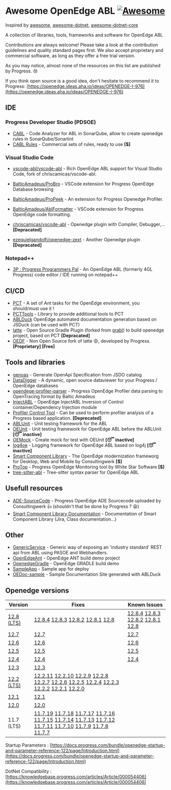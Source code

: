 # Awesome OpenEdge ABL [![Awesome](https://cdn.rawgit.com/sindresorhus/awesome/d7305f38d29fed78fa85652e3a63e154dd8e8829/media/badge.svg)](https://github.com/sindresorhus/awesome)

Inspired by [awesome](https://github.com/sindresorhus/awesome), [awesome-dotnet](https://github.com/quozd/awesome-dotnet), [awesome-dotnet-core](https://github.com/thangchung/awesome-dotnet-core)

A collection of libraries, tools, frameworks and software for OpenEdge ABL

Contributions are always welcome! Please take a look at the contribution guidelines and quality standard pages first.
We also accept proprietary and commercial software, as long as they offer a free trial version.

As you may notice, almost none of the resources on this list are published by Progress. 😢

If you think open source is a good idea, don't hesitate to recommend it to Progress: [https://openedge.ideas.aha.io/ideas/OPENEDGE-I-976](https://openedge.ideas.aha.io/ideas/OPENEDGE-I-976)

## IDE

### Progress Developer Studio (PDSOE)

- [CABL](https://github.com/Riverside-Software/sonar-openedge) - Code Analyzer for ABL in SonarQube, allow to create openedge rules in SonarQube/Sonarlint
- [CABL Rules](https://riverside-software.fr/) - Commercial sets of rules, ready to use **[$]**

### Visual Studio Code

- [vscode-abl/vscode-abl](https://github.com/vscode-abl/vscode-abl) - Rich OpenEdge ABL support for Visual Studio Code, fork of chriscamicas/vscode-abl.
- [BalticAmadeus/ProBro](https://github.com/BalticAmadeus/ProBro) - VSCode extension for Progress OpenEdge Database browsing
- [BalticAmadeus/ProPeek](https://github.com/BalticAmadeus/ProPeek) - An extension for Progress Openedge Profiler.
- [BalticAmadeus/AblFormatter](https://github.com/BalticAmadeus/AblFormatter) - VSCode extension for Progress OpenEdge code formatting.

- [chriscamicas/vscode-abl](https://github.com/chriscamicas/vscode-abl) - Openedge plugin with Compiler, Debugger,... **[Depracated]**
- [ezequielgandolfi/openedge-zext](https://github.com/ezequielgandolfi/openedge-zext) - Another Openedge plugin **[Depracated]**

### Notepad++

- [3P : Progress Programmers Pal](http://jcaillon.github.io/3P/) - An OpenEdge ABL (formerly 4GL Progress) code editor / IDE running on notepad++

## CI/CD

- [PCT](https://github.com/Riverside-Software/pct) - A set of Ant tasks for the OpenEdge environment, you should/must use it !
- [PCTTools](https://github.com/clement-brodu/PCTTools) - Library to provide additional tools to PCT 
- [ABLDuck](https://github.com/spazzymoto/ablduck) OpenEdge automated documentation generation based on JSDuck (can be used with PCT)
- [latte](https://github.com/progress/latte) - Open Source Gradle Plugin (forked from [grabl](https://gitlab.com/grabl/grabl)) to build openedge project, based on PCT **[Depracated]**
- [OEDF](https://community.progress.com/s/question/0D54Q00008JWqzR/introducing-openedge-devops-framework-10) - Non Open Source fork of latte 😡, developed by Progress. **[Proprietary] [Free]**

## Tools and libraries

- [genoas](https://community.progress.com/s/question/0D54Q00007qckt1SAA/sample-program-to-generate-an-openapi-spec-file-from-a-catalog-file) - Generate OpenApi Specification from JSDO catalog
- [DataDigger](https://github.com/patrickTingen/DataDigger) - A dynamic, open source dataviewer for your Progress / OpenEdge databases
- [opendege-profiler-parser](https://github.com/BalticAmadeus/opendege-profiler-parser) - Progress OpenEdge Profiler data parsing to OpenTracing format by Baltic Amadeus
- [InjectABL](https://github.com/PeterJudgeZA/InjectABL) - OpenEdge InjectABL Inversion of Control container/Dependency Injection module
- [Profiler Control Tool](https://community.progress.com/s/question/0D54Q00007qbvABSAY/profiler-control-tool) - Can be used to perform profiler analysis of a Progress based application. **[Deprecated]**
- [ABLUnit](https://docs.progress.com/bundle/openedge-developer-studio-olh-117/page/Overview-of-ABLUnit-testing-framework.html) - Unit testing framework for the ABL
- [OEUnit](https://github.com/CameronWills/OEUnit) - Unit testing framework for OpenEdge ABL before the ABLUnit **[😴 inactive]**
- [OEMock](https://github.com/msabbott/OEMock) - Create mock for test with OEUnit **[😴 inactive]**
- [log4oe](https://github.com/msabbott/log4oe) - Logging framework for OpenEdge ABL based on log4j **[😴 inactive]**
- [Smart Component Library](https://www.consultingwerk.com/products/smartcomponent-library) - The OpenEdge modernization frameworg for Desktop, Web and Mobile by Consultingwerk **[$]**
- [ProTop](https://wss.com/progress-openedge-monitoring-with-protop/) - Progress OpenEdge Monitoring tool by White Star Software **[$]**
- [tree-sitter-abl](https://github.com/usagi-coffee/tree-sitter-abl) - Tree-sitter syntax parser for OpenEdge ABL

## Usefull resources

- [ADE-SourceCode](https://github.com/consultingwerk/ADE-Sourcecode) - Progress OpenEdge ADE Sourcecode uploaded by Consultingwerk 👍 (shouldn't that be done by Progress ? 😩)
- [Smart Component Library Documentation](https://www.consultingwerk.com/support/documentation) - Documentation of Smart Component Library (Jira, Class documentation...)

## Other

- [GenericService](https://gitlab.com/rdroge/genericservice) - Generic way of exposing an 'industry standard' REST api from ABL using PASOE and Webhandlers.
- [OpenEdgeAnt](https://github.com/KiltedKanuck/OpenEdgeAnt) - OpenEdge ANT build demo project
- [OpenedgeGradle](https://github.com/KiltedKanuck/OpenEdgeGradle) - OpenEdge GRADLE build demo
- [SampleApp](https://github.com/KiltedKanuck/SampleApp) - Sample app for deploy
- [OEDoc-sample](https://github.com/clement-brodu/OEdoc-sample) - Sample Documentation Site generated with ABLDuck

## Openedge versions

| Version | Fixes | Known Issues |
|---------|------| ----- |
| [12.8 (LTS)](https://docs.progress.com/bundle/openedge-whats-new/page/Whats-New-in-OpenEdge-12.8.html)  | [12.8.4](https://docs.progress.com/bundle/openedge-product-notes/page/Issues-fixed-in-OpenEdge-12.8.4.html) [12.8.3](https://docs.progress.com/bundle/openedge-product-notes/page/Issues-fixed-in-OpenEdge-12.8.3.html) [12.8.2](https://docs.progress.com/bundle/openedge-product-notes/page/Issues-fixed-in-OpenEdge-12.8.2.html) [12.8.1](https://docs.progress.com/bundle/openedge-product-notes/page/Issues-fixed-in-OpenEdge-12.8.1.html) [12.8](https://docs.progress.com/bundle/openedge-product-notes/page/Issues-fixed-in-OpenEdge-12.8.html) | [12.8.4](https://docs.progress.com/en-US/bundle/openedge-product-notes/page/Known-issues-in-OpenEdge-12.8.4.html) [12.8.3](https://docs.progress.com/en-US/bundle/openedge-product-notes/page/Known-issues-in-OpenEdge-12.8.3.html) [12.8.2](https://docs.progress.com/en-US/bundle/openedge-product-notes/page/Known-issues-in-OpenEdge-12.8.2.html) [12.8.1](https://docs.progress.com/en-US/bundle/openedge-product-notes/page/Known-issues-in-OpenEdge-12.8.1.html) [12.8](https://docs.progress.com/en-US/bundle/openedge-product-notes/page/Known-issues-in-OpenEdge-12.8.html) |
| [12.7](https://docs.progress.com/bundle/openedge-whats-new/page/Whats-New-in-OpenEdge-12.7.html)  | [12.7](https://docs.progress.com/bundle/openedge-product-notes/page/Issues-fixed-in-OpenEdge-12.7.html) | [12.7](https://docs.progress.com/en-US/bundle/openedge-product-notes/page/Known-issues-in-OpenEdge-12.7.html) |
| [12.6](https://docs.progress.com/bundle/openedge-whats-new/page/Whats-New-in-OpenEdge-12.6.html)  | [12.6](https://docs.progress.com/bundle/openedge-product-notes/page/Issues-fixed-in-OpenEdge-12.6.html) | [12.6](https://docs.progress.com/en-US/bundle/openedge-product-notes/page/Known-issues-in-OpenEdge-12.6.html) |
| [12.5](https://docs.progress.com/bundle/openedge-whats-new/page/Whats-New-in-OpenEdge-12.5.html)  | [12.5](https://docs.progress.com/bundle/openedge-product-notes/page/Issues-fixed-in-OpenEdge-12.5.html) | [12.5](https://docs.progress.com/en-US/bundle/openedge-product-notes/page/Known-issues-in-OpenEdge-12.5.html) |
| [12.4](https://docs.progress.com/bundle/openedge-whats-new/page/Whats-New-in-OpenEdge-12.4.html)  | [12.4](https://docs.progress.com/bundle/openedge-product-notes/page/Issues-fixed-in-OpenEdge-12.4.html) | [12.4](https://docs.progress.com/en-US/bundle/openedge-product-notes/page/Known-issues-in-OpenEdge-12.4.html) |
| [12.3](https://docs.progress.com/bundle/openedge-whats-new/page/Whats-New-in-OpenEdge-12.3.html)  | [12.3](https://docs.progress.com/bundle/openedge-product-notes/page/Issues-fixed-in-OpenEdge-12.4.html) | |
| [12.2 (LTS)](https://docs.progress.com/bundle/openedge-whats-new/page/Whats-New-in-OpenEdge-12.2.html) | [12.2.11](https://docs.progress.com/bundle/openedge-product-notes/page/Issues-fixed-in-OpenEdge-12.2.11.html) [12.2.10](https://docs.progress.com/bundle/openedge-product-notes/page/Issues-fixed-in-OpenEdge-12.2.10.html) [12.2.9](https://docs.progress.com/bundle/openedge-product-notes/page/Issues-fixed-in-OpenEdge-12.2.9.html) [12.2.8](https://docs.progress.com/bundle/openedge-product-notes/page/Issues-fixed-in-OpenEdge-12.2.8.html) [12.2.7](https://docs.progress.com/bundle/openedge-product-notes/page/Issues-fixed-in-OpenEdge-12.2.7.html) [12.2.6](https://docs.progress.com/bundle/openedge-product-notes/page/Issues-fixed-in-OpenEdge-12.2.6.html) [12.2.5](https://docs.progress.com/bundle/openedge-product-notes/page/Issues-fixed-in-OpenEdge-12.2.5.html) [12.2.4](https://docs.progress.com/bundle/openedge-product-notes/page/Issues-fixed-in-OpenEdge-12.2.4.html) [12.2.3](https://docs.progress.com/bundle/openedge-product-notes/page/Issues-fixed-in-OpenEdge-12.2.3.html) [12.2.2](https://docs.progress.com/bundle/openedge-product-notes/page/Issues-fixed-in-OpenEdge-12.2.02.html) [12.2.1](https://docs.progress.com/bundle/openedge-product-notes/page/Issues-fixed-in-OpenEdge-12.2.1.html) [12.2.0](https://docs.progress.com/bundle/openedge-product-notes/page/Issues-fixed-in-OpenEdge-12.2.html) |  |
| [12.1](https://docs.progress.com/bundle/openedge-whats-new/page/Whats-New-in-OpenEdge-12.1.html) | [12.1](https://docs.progress.com/bundle/openedge-product-notes/page/Issues-fixed-in-OpenEdge-12.1.html) |  |
| [12.0](https://docs.progress.com/bundle/openedge-whats-new/page/Whats-New-in-OpenEdge-12.0.html) | [12.0](https://docs.progress.com/bundle/openedge-product-notes/page/Issues-fixed-in-OpenEdge-12.0.html) |  |
| 11.7 (LTS)  | [11.7.19](https://docs.progress.com/bundle/openedge-product-notes/page/Issues-fixed-in-OpenEdge-11.7.19.html) [11.7.18](https://docs.progress.com/bundle/openedge-product-notes/page/Issues-fixed-in-OpenEdge-11.7.18.html) [11.7.17](https://docs.progress.com/bundle/openedge-product-notes/page/Issues-fixed-in-OpenEdge-11.7.17.html) [11.7.16](https://docs.progress.com/bundle/openedge-product-notes/page/Issues-fixed-in-OpenEdge-11.7.16.html) [11.7.15](https://docs.progress.com/bundle/openedge-product-notes/page/Issues-fixed-in-OpenEdge-11.7.15.html) [11.7.14](https://docs.progress.com/bundle/openedge-product-notes/page/Issues-fixed-in-OpenEdge-11.7.14.html) [11.7.13](https://docs.progress.com/bundle/openedge-product-notes/page/Issues-fixed-in-OpenEdge-11.7.12.html) [11.7.12](https://docs.progress.com/bundle/openedge-product-notes/page/Issues-fixed-in-OpenEdge-11.7.13.html) [11.7.11](https://docs.progress.com/bundle/openedge-product-notes/page/Issues-fixed-in-OpenEdge-11.7.11.html) [11.7.10](https://docs.progress.com/bundle/openedge-product-notes/page/Issues-fixed-in-OpenEdge-11.7.10.html) [11.7.9](https://docs.progress.com/bundle/openedge-product-notes/page/Issues-fixed-in-OpenEdge-11.7.9.html) [11.7.8](https://docs.progress.com/bundle/openedge-product-notes/page/Issues-fixed-in-OpenEdge-11.7.8.html) [11.7.7](https://docs.progress.com/bundle/openedge-product-notes/page/Issues-fixed-in-OpenEdge-11.7.7.html) |  |


Startup Parameters : [https://docs.progress.com/bundle/openedge-startup-and-parameter-reference-122/page/Introduction.html](https://docs.progress.com/bundle/openedge-startup-and-parameter-reference-122/page/Introduction.html)

DotNet Compatibility : [https://knowledgebase.progress.com/articles/Article/000054406](https://knowledgebase.progress.com/articles/Article/000054406)
